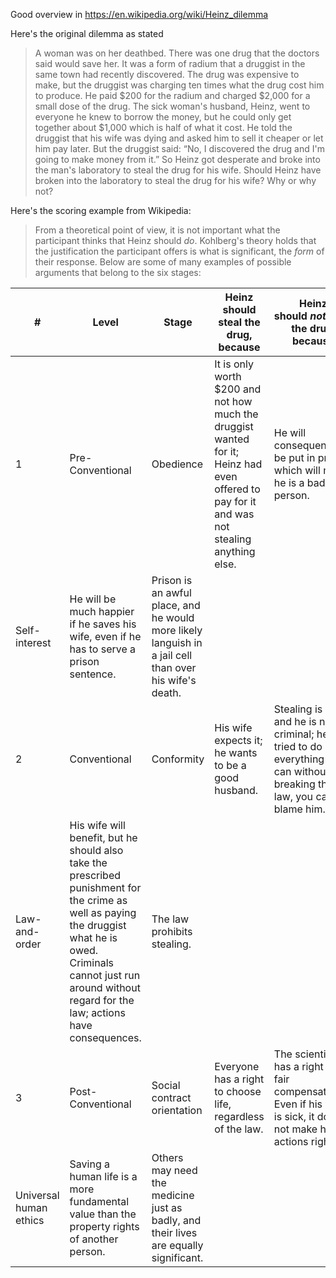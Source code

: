 Good overview in https://en.wikipedia.org/wiki/Heinz_dilemma

Here's the original dilemma as stated

>   A woman was on her deathbed. There was one drug that the doctors said would save her. It was a form of radium that a druggist in the same town had recently discovered. The drug was expensive to make, but the druggist was charging ten times what the drug cost him to produce. He paid $200 for the radium and charged $2,000 for a small dose of the drug. The sick woman's husband, Heinz, went to everyone he knew to borrow the money, but he could only get together about $1,000 which is half of what it cost. He told the druggist that his wife was dying and asked him to sell it cheaper or let him pay later. But the druggist said: “No, I discovered the drug and I'm going to make money from it.” So Heinz got desperate and broke into the man's laboratory to steal the drug for his wife. Should Heinz have broken into the laboratory to steal the drug for his wife? Why or why not?

Here's the scoring example from Wikipedia:

> From a theoretical point of view, it is not important what the participant thinks that Heinz should _do_. Kohlberg's theory holds that the justification the participant offers is what is significant, the _form_ of their response. Below are some of many examples of possible arguments that belong to the six stages:

|#|Level|Stage|Heinz should steal the drug, because|Heinz should _not_ steal the drug, because|
|---|---|---|---|---|
|1|Pre-Conventional|Obedience|It is only worth $200 and not how much the druggist wanted for it; Heinz had even offered to pay for it and was not stealing anything else.|He will consequently be put in prison which will mean he is a bad person.|
|Self-interest|He will be much happier if he saves his wife, even if he has to serve a prison sentence.|Prison is an awful place, and he would more likely languish in a jail cell than over his wife's death.|
|2|Conventional|Conformity|His wife expects it; he wants to be a good husband.|Stealing is bad and he is not a criminal; he has tried to do everything he can without breaking the law, you cannot blame him.|
|Law-and-order|His wife will benefit, but he should also take the prescribed punishment for the crime as well as paying the druggist what he is owed.  <br>Criminals cannot just run around without regard for the law; actions have consequences.|The law prohibits stealing.|
|3|Post-Conventional|Social contract orientation|Everyone has a right to choose life, regardless of the law.|The scientist has a right to fair compensation. Even if his wife is sick, it does not make his actions right.|
|Universal human ethics|Saving a human life is a more fundamental value than the property rights of another person.|Others may need the medicine just as badly, and their lives are equally significant.|